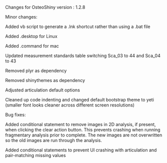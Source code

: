 Changes for OsteoShiny version : 1.2.8


Minor changes:


Added vb script to generate a .lnk shortcut rather than using a .bat file


Added .desktop for Linux


Added .command for mac


Updated measurement standards table switching Sca_03 to 44 and Sca_04 to 43


Removed plyr as dependency


Removed shinythemes as dependency


Adjusted articulation default options



Cleaned up code indenting and changed default bootstrap theme to yeti (smaller font looks cleaner across different screen resolutions)



Bug fixes:


Added conditional statement to remove images in 2D analysis, if present, when clicking the clear action button. This prevents crashing when running fragmentary analysis prior to complete. The new images are not overwritten so the old images are run through the analysis. 


Added conditional statements to prevent UI crashing with articulation and pair-matching missing values